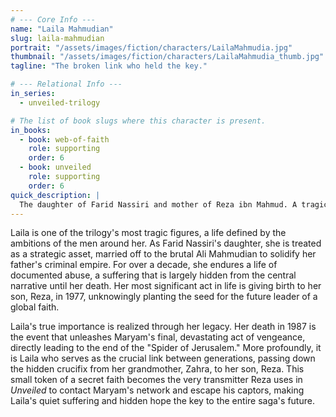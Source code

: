 ```yaml
---
# --- Core Info ---
name: "Laila Mahmudian"
slug: laila-mahmudian
portrait: "/assets/images/fiction/characters/LailaMahmudia.jpg"
thumbnail: "/assets/images/fiction/characters/LailaMahmudia_thumb.jpg"
tagline: "The broken link who held the key."

# --- Relational Info ---
in_series:
  - unveiled-trilogy

# The list of book slugs where this character is present.
in_books:
  - book: web-of-faith
    role: supporting
    order: 6
  - book: unveiled
    role: supporting
    order: 6
quick_description: |
  The daughter of Farid Nassiri and mother of Reza ibn Mahmud. A tragic victim of her father's ambition, her death becomes the catalyst for Maryam's vengeance, and her secret legacy provides a crucial tool for her son's survival years later.
---
```

Laila is one of the trilogy's most tragic figures, a life defined by the ambitions of the men around her. As Farid Nassiri's daughter, she is treated as a strategic asset, married off to the brutal Ali Mahmudian to solidify her father's criminal empire. For over a decade, she endures a life of documented abuse, a suffering that is largely hidden from the central narrative until her death. Her most significant act in life is giving birth to her son, Reza, in 1977, unknowingly planting the seed for the future leader of a global faith.

Laila's true importance is realized through her legacy. Her death in 1987 is the event that unleashes Maryam's final, devastating act of vengeance, directly leading to the end of the "Spider of Jerusalem." More profoundly, it is Laila who serves as the crucial link between generations, passing down the hidden crucifix from her grandmother, Zahra, to her son, Reza. This small token of a secret faith becomes the very transmitter Reza uses in *Unveiled* to contact Maryam's network and escape his captors, making Laila's quiet suffering and hidden hope the key to the entire saga's future.
